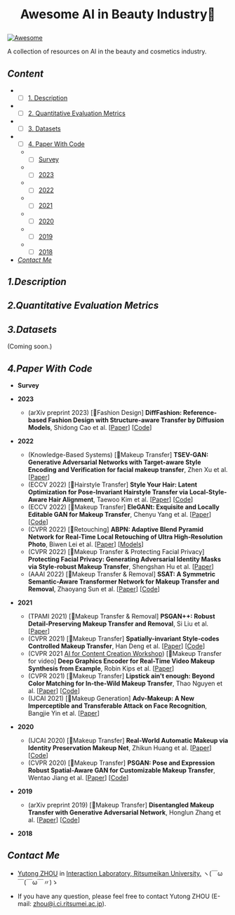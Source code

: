 # <p align=center>Awesome AI in Beauty Industry💄</p>

[![Awesome](https://cdn.rawgit.com/sindresorhus/awesome/d7305f38d29fed78fa85652e3a63e154dd8e8829/media/badge.svg)](https://github.com/sindresorhus/awesome)

A collection of resources on AI in the beauty and cosmetics industry.

## <span id="head-content"> *Content* </span>
* - [ ] [1. Description](#head1)

* - [ ] [2. Quantitative Evaluation Metrics](#head2)
  
* - [ ] [3. Datasets](#head3)  

* - [ ] [4. Paper With Code](#head4)
  * - [ ] [Survey](#head-Survey)
  * - [ ] [2023](#head-2023)
  * - [ ] [2022](#head-2022)
  * - [ ] [2021](#head-2021)
  * - [ ] [2020](#head-2020)
  * - [ ] [2019](#head-2019)
  * - [ ] [2018](#head-2018)

* [*Contact Me*](#head5)

## <span id="head1"> *1.Description* </span>
 
## <span id="head2"> *2.Quantitative Evaluation Metrics* </span>
 
## <span id="head3"> *3.Datasets* </span>
(Coming soon.)

## <span id="head4"> *4.Paper With Code* </span>

* <span id="head-Survey"> **Survey**  </span>

* <span id="head-2023"> **2023**  </span>
    *  (arXiv preprint 2023) [💬Fashion Design] **DiffFashion: Reference-based Fashion Design with Structure-aware Transfer by Diffusion Models**, Shidong Cao et al. [[Paper](https://arxiv.org/abs/2302.06826)]  [[Code](https://github.com/Rem105-210/DiffFashion)] 


* <span id="head-2022"> **2022**  </span>
    *  (Knowledge-Based Systems) [💬Makeup Transfer] **TSEV-GAN: Generative Adversarial Networks with Target-aware Style Encoding and Verification for facial makeup transfer**, Zhen Xu et al. [[Paper](https://www.sciencedirect.com/science/article/pii/S0950705122010516)]
    *  (ECCV 2022) [💬Hairstyle Transfer] **Style Your Hair: Latent Optimization for Pose-Invariant Hairstyle Transfer via Local-Style-Aware Hair Alignment**, Taewoo Kim et al. [[Paper](https://arxiv.org/abs/2208.07765)]  [[Code](https://github.com/Taeu/Style-Your-Hair)] 
    *  (ECCV 2022) [💬Makeup Transfer] **EleGANt: Exquisite and Locally Editable GAN for Makeup Transfer**, Chenyu Yang et al. [[Paper](https://arxiv.org/abs/2207.09840)]  [[Code](https://github.com/chenyu-yang-2000/elegant)] 
    *  (CVPR 2022) [💬Retouching] **ABPN: Adaptive Blend Pyramid Network for Real-Time Local Retouching of Ultra High-Resolution Photo**, Biwen Lei et al. [[Paper](https://openaccess.thecvf.com/content/CVPR2022/papers/Lei_ABPN_Adaptive_Blend_Pyramid_Network_for_Real-Time_Local_Retouching_of_CVPR_2022_paper.pdf)]  [[Models](https://www.modelscope.cn/models/damo/cv_unet_skin-retouching/summary)] 
    *  (CVPR 2022) [💬Makeup Transfer & Protecting Facial Privacy] **Protecting Facial Privacy: Generating Adversarial Identity Masks via Style-robust Makeup Transfer**, Shengshan Hu et al. [[Paper](https://arxiv.org/abs/2203.03121)]
    *  (AAAI 2022) [💬Makeup Transfer & Removal] **SSAT: A Symmetric Semantic-Aware Transformer Network for Makeup Transfer and Removal**, Zhaoyang Sun et al. [[Paper](https://arxiv.org/abs/2112.03631)]  [[Code](https://github.com/Snowfallingplum/SSAT)] 


* <span id="head-2021"> **2021**  </span>
    *  (TPAMI 2021) [💬Makeup Transfer & Removal] **PSGAN++: Robust Detail-Preserving Makeup Transfer and Removal**, Si Liu et al. [[Paper](https://ieeexplore.ieee.org/abstract/document/9440729)]
    *  (CVPR 2021) [💬Makeup Transfer] **Spatially-invariant Style-codes Controlled Makeup Transfer**, Han Deng et al. [[Paper](https://openaccess.thecvf.com/content/CVPR2021/papers/Deng_Spatially-Invariant_Style-Codes_Controlled_Makeup_Transfer_CVPR_2021_paper.pdf)]  [[Code](https://github.com/makeuptransfer/SCGAN)] 
    * (CVPR 2021 [AI for Content Creation Workshop](http://visual.cs.brown.edu/workshops/aicc2021/)) [💬Makeup Transfer for video] **Deep Graphics Encoder for Real-Time Video Makeup Synthesis from Example**, Robin Kips et al. [[Paper](https://openaccess.thecvf.com/content/CVPR2021W/CVFAD/papers/Kips_Deep_Graphics_Encoder_for_Real-Time_Video_Makeup_Synthesis_From_Example_CVPRW_2021_paper.pdf)] 
    * (CVPR 2021) [💬Makeup Transfer] **Lipstick ain't enough: Beyond Color Matching for In-the-Wild Makeup Transfer**, Thao Nguyen et al. [[Paper](https://arxiv.org/pdf/2104.01867.pdf)]  [[Code](https://github.com/VinAIResearch/CPM)] 
    * (IJCAI 2021) [💬Makeup Generation] **Adv-Makeup: A New Imperceptible and Transferable Attack on Face Recognition**, Bangjie Yin et al. [[Paper](https://arxiv.org/pdf/2105.03162.pdf)]

* <span id="head-2020"> **2020**  </span>
    *  (IJCAI 2020) [💬Makeup Transfer] **Real-World Automatic Makeup via Identity Preservation Makeup Net**, Zhikun Huang et al. [[Paper](https://www.ijcai.org/proceedings/2020/91)]  [[Code](https://github.com/huangzhikun1995/IPM-Net)] 
    *  (CVPR 2020) [💬Makeup Transfer] **PSGAN: Pose and Expression Robust Spatial-Aware GAN for Customizable Makeup Transfer**, Wentao Jiang et al. [[Paper](https://openaccess.thecvf.com/content_CVPR_2020/papers/Jiang_PSGAN_Pose_and_Expression_Robust_Spatial-Aware_GAN_for_Customizable_Makeup_CVPR_2020_paper.pdf)]  [[Code](https://github.com/wtjiang98/PSGAN)] 


* <span id="head-2019"> **2019**  </span>
    * (arXiv preprint 2019) [💬Makeup Transfer] **Disentangled Makeup Transfer with Generative Adversarial Network**, Honglun Zhang et al. [[Paper](https://arxiv.org/pdf/1907.01144.pdf)] [[Code](https://github.com/Honlan/DMT)] 
* <span id="head-2018"> **2018**  </span>

## <span id="head5"> *Contact Me* </span>

* [Yutong ZHOU](https://github.com/Yutong-Zhou-cv) in [Interaction Laboratory, Ritsumeikan University.](https://github.com/Rits-Interaction-Laboratory) ヽ(￣ω￣(￣ω￣〃)ゝ

* If you have any question, please feel free to contact Yutong ZHOU (E-mail: <zhou@i.ci.ritsumei.ac.jp>).
